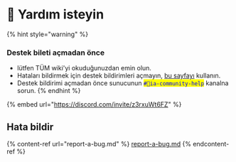 # 📕 Yardım isteyin

{% hint style="warning" %}
### Destek bileti açmadan önce&#x20;

* lütfen TÜM wiki'yi okuduğunuzdan emin olun.
* Hataları bildirmek için destek bildirimleri açmayın, [bu sayfayı](report-a-bug.md) kullanın.
* Destek bildirimi açmadan önce sunucunun <mark style="color:blue;">`#💬ia-community-help`</mark> kanalna sorun.
{% endhint %}

{% embed url="https://discord.com/invite/z3rxuWt6FZ" %}

## Hata bildir

{% content-ref url="report-a-bug.md" %}
[report-a-bug.md](report-a-bug.md)
{% endcontent-ref %}
